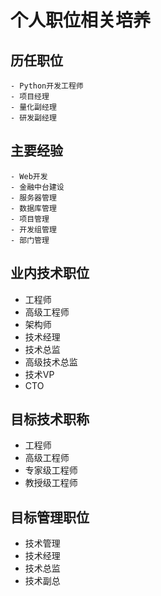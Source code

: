# 个人职位相关培养

## 历任职位

```
- Python开发工程师
- 项目经理
- 量化副经理
- 研发副经理
```

## 主要经验

```
- Web开发
- 金融中台建设
- 服务器管理
- 数据库管理
- 项目管理
- 开发组管理
- 部门管理
```

## 业内技术职位

- 工程师
- 高级工程师
- 架构师
- 技术经理
- 技术总监
- 高级技术总监
- 技术VP
- CTO

## 目标技术职称

- 工程师
- 高级工程师
- 专家级工程师
- 教授级工程师

## 目标管理职位

- 技术管理
- 技术经理
- 技术总监
- 技术副总